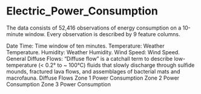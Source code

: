 # Electric_Power_Consumption

The data consists of 52,416 observations of energy consumption on a 10-minute window. Every observation is described by 9 feature columns.

Date Time: Time window of ten minutes.
Temperature: Weather Temperature.
Humidity: Weather Humidity.
Wind Speed: Wind Speed.
General Diffuse Flows: “Diffuse flow” is a catchall term to describe low-temperature (< 0.2° to ~ 100°C) fluids that slowly discharge through sulfide mounds, fractured lava flows, and assemblages of bacterial mats and macrofauna.
Diffuse Flows
Zone 1 Power Consumption
Zone 2 Power Consumption
Zone 3 Power Consumption
